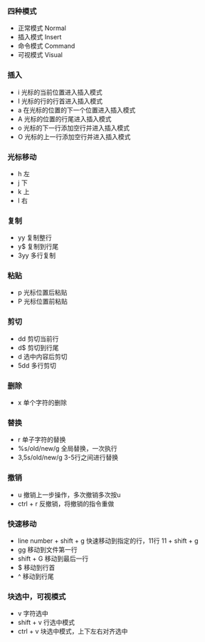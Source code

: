 ### 四种模式
- 正常模式 Normal
- 插入模式 Insert
- 命令模式 Command
- 可视模式 Visual

### 插入
- i 光标的当前位置进入插入模式
- I 光标的行的行首进入插入模式
- a 在光标的位置的下一个位置进入插入模式
- A 光标的位置的行尾进入插入模式
- o 光标的下一行添加空行并进入插入模式
- O 光标的上一行添加空行并进入插入模式

### 光标移动
- h 左
- j 下
- k 上
- l 右

### 复制
- yy 复制整行
- y$ 复制到行尾
- 3yy 多行复制

### 粘贴
- p 光标位置后粘贴
- P 光标位置前粘贴

### 剪切
- dd 剪切当前行
- d$ 剪切到行尾
- d 选中内容后剪切
- 5dd 多行剪切

### 删除
- x 单个字符的删除

### 替换
- r 单子字符的替换
- %s/old/new/g 全局替换，一次执行
- 3,5s/old/new/g 3-5行之间进行替换

### 撤销
- u 撤销上一步操作，多次撤销多次按u
- ctrl + r 反撤销，将撤销的指令重做

### 快速移动
- line number + shift + g 快速移动到指定的行，11行 11 + shift + g
- gg 移动到文件第一行
- shift + G 移动到最后一行
- $ 移动到行首
- ^ 移动到行尾

### 块选中，可视模式
- v 字符选中
- shift + v 行选中模式
- ctrl + v 块选中模式，上下左右对齐选中